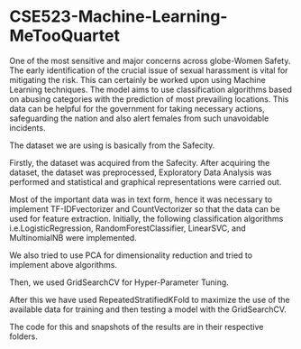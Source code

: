 # CSE523-Machine-Learning-MeTooQuartet

One of the most sensitive and major concerns across globe-Women Safety. The early identification of the crucial issue of sexual harassment is vital for mitigating the risk. This can certainly be worked upon using Machine Learning techniques. The model aims to use classification algorithms based on abusing categories with the prediction of most prevailing locations. This data can be helpful for the government for taking necessary actions, safeguarding the nation and also alert females from such unavoidable incidents.

The dataset we are using is basically from the Safecity.


Firstly, the dataset was acquired from the Safecity. After acquiring the dataset, the dataset was preprocessed, Exploratory Data Analysis was performed and statistical and
graphical representations were carried out.

Most of the important data was in text form, hence it was necessary to implement TF-IDFvectorizer and CountVectorizer so that the data can be used for feature extraction. Initially, the following classification algorithms i.e.LogisticRegression, RandomForestClassifier, LinearSVC, and MultinomialNB were implemented.

We also tried to use PCA for dimensionality reduction and tried to implement above algorithms.

Then, we used GridSearchCV for Hyper-Parameter Tuning.

After this we have used RepeatedStratifiedKFold to maximize the use of the available data for training and then testing a model with the GridSearchCV.

The code for this and snapshots of the results are in their respective folders.

